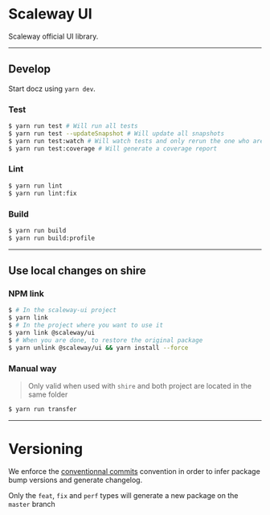 # Scaleway UI

Scaleway official UI library.

----

## Develop

Start docz using `yarn dev`.

### Test

```sh
$ yarn run test # Will run all tests
$ yarn run test --updateSnapshot # Will update all snapshots
$ yarn run test:watch # Will watch tests and only rerun the one who are modified
$ yarn run test:coverage # Will generate a coverage report
```

### Lint

```sh
$ yarn run lint
$ yarn run lint:fix
```

### Build

```sh
$ yarn run build
$ yarn run build:profile
```

----

## Use local changes on shire
### NPM link

```sh
$ # In the scaleway-ui project
$ yarn link
$ # In the project where you want to use it
$ yarn link @scaleway/ui
$ # When you are done, to restore the original package
$ yarn unlink @scaleway/ui && yarn install --force
```

### Manual way

> Only valid when used with `shire` and both project are located in the same folder

```sh
$ yarn run transfer
```
----

# Versioning

We enforce the [conventionnal commits](https://www.conventionalcommits.org) convention in order to infer package bump versions and generate changelog.

Only the `feat`, `fix` and `perf` types will generate a new package on the `master` branch
